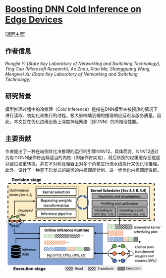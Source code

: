 # [Boosting DNN Cold Inference on Edge Devices](https://doi.org/10.1145/3581791.3596842)

\[[返回主页](../../README.md#2023)\]

## 作者信息
*Rongjie Yi (State Key Laboratory of Networking and Switching Technology), Ting Cao (Microsoft Research), Ao Zhou, Xiao Ma, Shangguang Wang, Mengwei Xu (State Key Laboratory of Networking and Switching Technology)*

## 研究背景
模型推理过程中的冷推理（Cold Inference）是指在DNN模型未被预热的情况下进行读取、初始化和执行的过程，极大影响端到端的推理响应延迟与服务质量。因此，本文旨在优化边缘设备上深度神经网络（即DNN）的冷推理性能。

## 主要贡献
作者提出了一种在端侧优化冷推理的运行时引擎NNV12。具体而言，NNV12通过为每个DNN操作符选择适当的内核（即操作符实现）、将后转换的权重缓存至磁盘以绕过权重转换，并在不对称处理器上对多个内核进行流水线执行来优化冷推理。此外，设计了一种基于启发式的最优的内核调度计划，进一步优化内核调度性能。

![](../../figs/mobisys23-nnv12.png)